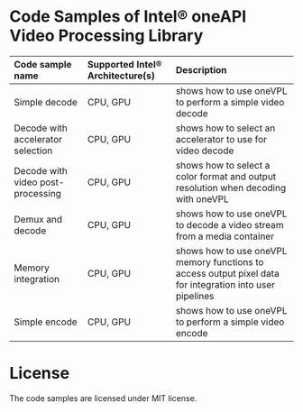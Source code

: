 # Code Samples of Intel® oneAPI Video Processing Library

| Code sample name                    | Supported Intel® Architecture(s) | Description
|:---                                 |:---                               |:---
| Simple decode                       | CPU, GPU | shows how to use oneVPL to perform a simple video decode
| Decode with accelerator selection   | CPU, GPU | shows how to select an accelerator to use for video decode
| Decode with video post-processing   | CPU, GPU | shows how to select a color format and output resolution when decoding with oneVPL
| Demux and decode                    | CPU, GPU | shows how to use oneVPL to decode a video stream from a media container
| Memory integration                  | CPU, GPU | shows how to use oneVPL memory functions to access output pixel data for integration into user pipelines
| Simple encode                       | CPU, GPU | shows how to use oneVPL to perform a simple video encode

# License
The code samples are licensed under MIT license.
